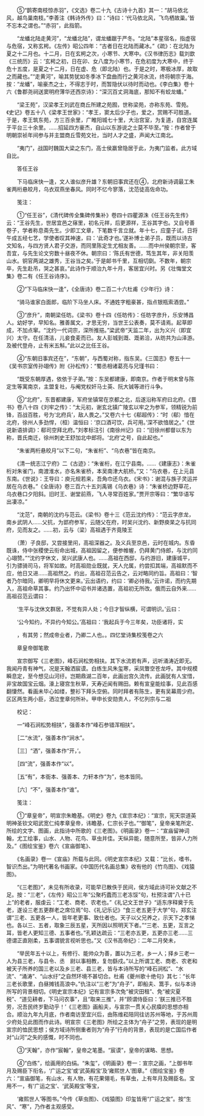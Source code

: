 <!-- { "loadSidebar": true } -->
　　⑤“鹊寄南枝惊赤羽”，《文选》卷二十九《古诗十九首》其一：“胡马依北风，越鸟巢南枝。”李善注《韩诗外传》曰：“诗曰：‘代马依北风，飞鸟栖故巢。’皆不忘本之谓也。”“赤羽”，此指箭。

　　“龙蟠北陆走黄河”，“龙蟠北陆”，谓龙蟠踞于严冬。“北陆”本星宿名，指虚宿与危宿，又称玄枵。《左传》昭公四年：“古者日在北陆而藏冰。”《疏》：在北陆为夏之十二月也。十二月，日在玄枵之次，小寒节、大寒中。《汉书律历志》载刘歆《三统历》云：‘玄枵之初，日在卯、女八度为小寒节，在危初度为大寒中，终于危十五度，是夏之十二月，日在虚、危（即北陆）也。于是之时，寒极冰厚，故取之而藏也。”“走黄河”，喻其势犹如冬季冰下盘曲而行之黄河水流，终将朝宗于海。按：“龙蟠”，喻豪杰之士，不得志于时，而暂隐伏以待时而动也。《李白集》卷十六《鲁郡尧祠送窦明府薄华还西京诗》：“深沉百丈洞海底，那知不有蛟龙蟠。”

　　“梁王苑”，汉梁孝王刘武在商丘所建之苑囿，世称梁苑，亦称东苑、雪苑。《史记》卷五十八《梁孝王世家》：“孝王，窦太后少子也，爱之，赏赐不可胜道。于是，孝王筑东苑，方三百余里，广睢阳城七十里，大治宫室，为复道，自宫连属于平台三十余里。……招延四方豪杰，自山以东游说之士莫不毕至。”按：作者曾于明朝崇祯年间参与并主盟商丘雪苑文社，当时人才之盛，声闻大江南北。

　　“夷门”，战国时魏国大梁之东门，高士侯嬴曾隐居于此，为夷门监者。此方域自比。

　　答任王谷

　　下马临床快一逢，文人谁似彦升雄？东朝旧事宾还在④，北府新诗调最工朱雀两桁悬皎月，乌衣双燕坐春风。同时不忆今寥落，沈范徒高佐命功。

　　笺注：

　　①“任王谷”，《清代碑传全集碑传集补》卷四十四瞿源洙《任王谷先生传》云：“王谷先生，世居宜邑之窱里，初名元祥，后更源祥，王谷其字也。又自号善卷子，学者称息斋先生。少即工文章，下笔数千言立就。年十七，应童子试，日将午成五经七艺，学使者叹其神速，曰：‘此奇才也。’遂补博士弟子员，既而以诗古文知名，与四方贤人君子交游，而同里陈定生尤相友善。……而中州侯朝宗至，客吾宜，与先生论文穷数十昼夜不休。朝宗曰：‘陈氏有世德，笃生其年，非关阳羡山水。铜官两湖之雄秀，王谷当之矣。’于是邮书千里，互相切劘。不数年，朝宗卒，先生赴吊，哭之甚哀。”此诗作于顺治九年十月，客居宜兴时。另《壮悔堂文集》卷二有《任王谷诗序》。

　　②“下马临床快一逢”，《全唐诗》卷二百二十六杜甫《少年行》诗：

　　“骑马谁家白面郎，临阶下马坐人床。不通姓字粗豪甚，指点银瓶索酒尝。”

　　③“彦升”，南朝梁任昉。《梁书》卷十四《任昉传》：任昉字彦升，乐安博昌人。幼好学，早知名。雅善属文，才思无穷，当世王公表奏，莫不请焉。起草即成，不加点窜。“沈约一代词宗，深所推挹。”梁武帝“天监二年，出为义兴（即宜兴）太守。在任清洁，儿妾食麦而已。友人彭城到溉、溉弟洽，从昉共为山泽游。及被代登舟，止有米五斛。”此以之比任王谷。

　　④“东朝旧事宾还在”，“东朝”，与西蜀对称，指东吴。《三国志》卷五十一《吴书宗室传孙翊传》附《孙松传》：“蜀丞相诸葛亮与兄瑾书曰：

　　“既受东朝厚遇，依依于子弟。”按：东吴都建康，即南京。作者于明末曾与陈定生等寓南京，主盟复社，与阉党权奸马士英、阮大铖等进行斗争。

　　⑤“北府”，东晋都建康，军府坐镇常在京都之北，后遂沿称军府曰北府。《晋书》卷八十四《刘牢之传》：“太元初，谢玄北镇广陵玄以牢之为参军，领精锐为前锋，百战百胜，号为‘北府兵’，敌人畏之。”又卷六十七《郗超传》：“时（郗）愔在北府，徐州人多劲悍，（桓）温恒曰：‘京口酒可饮，兵可用。’深不欲愔居之。”《世说新语排调》：郗司空拜北府。”刘孝标注引《南徐州记》曰：“旧徐州都督以东为称，晋氏南迁，徐州刺史王舒加北中郎将。‘北府’之号，自此起也。”

　　“朱雀两桁悬皎月”以下二句，“朱雀桁”、“乌衣巷”皆在南京。

　　《清一统志江宁府》二《古迹》：“朱雀桁，在江宁县南。……《建康志》：朱雀桁对朱雀门，南渡淮水，亦名朱雀桥，本吴南津大航桥。”又：“乌衣巷，在上元县东南。《世说》：王导曰：庾元规若来，吾角巾还乌衣。《宋书》：谢混与族子灵运并居在乌衣巷。”《全唐诗》卷三百六十五刘禹锡《乌衣巷》诗：“朱雀桥边野草花，乌衣巷口夕阳斜。旧时王、谢堂前燕，飞人寻常百姓家。”贾开宗等曰：“繁华语写出凄凉。”

　　“沈范”，南朝的沈约与范云。《梁书》卷十三《范云沈约传》：“范云字彦龙，南乡武阴人……父抗，为郢府参军，云随父在府，时吴兴沈约、新野庾杲之与抗同府，见而友之。……初，云与（梁）高祖遇于齐竟陵王

　　（萧）子良邸，又尝接里闬，高祖深器之。及义兵至京邑，云时在城内。东昏既诛，侍中张稷使云衔命出城，高祖因留之，便参帷幄，仍拜黄门侍郎，与沈约同心翊赞。”“沈约字休文，吴兴武康人也。……高祖在西邸，与约游旧，建康城平，引为骠骑司马，将军如故。时高祖勋业既就，天人允属，约尝扣其端，高祖默而不应，他日又进……高祖然之。约出，高祖召范云告之，云对略同约旨。高祖曰：‘智者乃尔暗同，卿明早将休文更来。’云出语约，约曰：‘卿必待我。’云许诺，而约先期入，高祖命草其事。约乃出怀中诏书并诸选置，高祖初无所改。俄而云自外来……高祖召范云谓曰：

　　‘生平与沈休文群居，不觉有异人处；今日才智纵横，可谓明识。’云曰：

　　‘公今知约，不异约今知公。’高祖曰：‘我起兵于今三年矣，功臣诸将，实

　　，有其劳；然成帝业者，乃卿二人也。。四忆堂诗集校笺卷之六

　　章皇帝御笔歌

　　宣宗御写《三老图》，峰石涧松势相扶。其下水流若有声，远听涌涛近即无。我闻丹青有神气，况是天翰洒宸谟。白练生风朱玺寒，采凤瞥空苍龙呼。其中规模瞬息定，至今想见山河纡。岂期鼎湖二百年，此画出宫久流传。此画犹有人宝惜，非宝故国宝云烟。濠上寝宫生秋草，天寿近闻有赐田。赖有宣皇能绘事，见此百感翻悽然。看画未毕心如缕，整衫下拜头空俯。同时拜者有陈生，更有吴幕周少府。区区两生两小臣，洒泣奎章何所补。甲申长安勋贵人，不忆列宗与二祖

　　校记：

　　一“峰石涧松势相扶”，强善本作“峰石参错浑相扶”。

　　［二“水流”，强善本作“涧水”。

　　［三］“洒”，强善本作“开，’。

　　［四“流”，强善本作“以”。

　　［五“有”，本衙本、强善本、力轩本作“为”，他本皆同。

　　［六］“不”，强善本作“谁”。

　　笺注：

　　①“章皇帝”，明宣宗朱瞻基。《明史》卷九《宣宗本纪》：“宣宗，宪天崇道英明神圣钦文昭武宽仁纯孝章皇帝，讳瞻基，仁宗长子也。”“御笔”，皇帝亲笔所定、所绘的文字、图画，此指诗中所歌的《三老图》。《明画录》卷一：“宣庙留神词翰，尤工绘事，山水、人物、花鸟、草虫并佳。天纵异能，随意所至，皆非人力所及。”《图绘宝鉴》卷六《宣庙御笔》、

　　《名画录》卷一《宣庙》所载与此同。《明史宣宗本纪》又载：“比长，嗜书，智识杰出。”为明代著名书画家。《中国历代名画总集》收有他的《竹鸟图》、《戏猿图》。

　　“《三老图》”，未见有所收录，可能早已散佚于民间，侯方域此诗可补文献之不足。按：“三老”，《左传》昭公三年“公聚朽蠹而三老冻馁”句，杜预注谓“八十已上”的老者，服虔云：“工老、商老、农老也。”《礼记文王世子》“适东序释奠于先老，遂设三老五更群老之席位焉”句、《礼记乐记》“食三老五更于大学”句，郑玄注谓“三老、五更各一人，皆年老更事、致仕者也。天子以父兄养之，示天下之孝悌也。各以三、五者，取象三辰五星，天所因以照明天下者。”“三老、五更，互言之耳，皆老人更知三德、五事者也。”孔颖达疏云：“三老亦五更，五更亦三老……三德谓正直刚柔，五事谓貌言视听思也。”又《汉书高帝纪》：二年二月癸未，

　　“举民年五十以上，有修行、能帅众为善，置以为三老，乡一人；择乡三老一人为县三老，与县令、丞　尉以事相教，复勿繇戍。”以上所谓工老、商老、农老和被天子所养的国三老以及乡三老、县三老，皆与本诗所写的“峰石涧松”、“水流”、“涌涛”、“山水纡”之自然环境不甚切合。杜甫《夔州歌十绝句》其七：“长年三老长歌里，白昼摊钱高浪中。”仇注以“三老”为“舟子”，即船夫、篙手，似与本诗所写的背景相切。《明史宣宗本纪》记有宣宗多次免“被灾田租”、免“被灾夏税”、“道见耕者，下马问农事”，且“取来三推”，并“顾谓侍臣曰：‘朕三推已不胜劳，况吾民终岁勤动乎！’《三老图》画船夫，与宣宗一贯关心民瘼的思想亦相合。顺治九年九月底，作者南访至宜兴后，由陈维崧陪同往访苏州等地，于苏州周少府处见此图而作此诗。明宣宗《三老图》所绘之主体为“舟子”之劳，表现的是明宣宗的恤民思想；侯方域诗所侧重者则为“舟子”行舟的背景，表现的是亡国后作者对“山河”之失的感慨，时不同也。

　　③“天翰”，亦作“宸翰”，皇帝之笔墨。“宸谟”，皇帝的谋略、思想。

　　④“白练”，绘画用的白绢。“朱玺”，《明画录》卷一：宣宗之画，“上御书年月及赐臣下衔名，‘广运之宝’或‘武英殿宝’及‘雍熙世人’图章。”《图绘宝鉴》卷六：“宣庙御笔，有山水，有人物，有花果翎毛，有草虫，上有年月及赐臣名。宝用不一，有‘广运之宝’、‘武英殿宝’等宝，

　　‘雍熙世人’等图书。”今传《草虫图》、《戏猿图》印玺皆用“广运之宝”。按“生风”、“寒”，乃作者主观感受。

